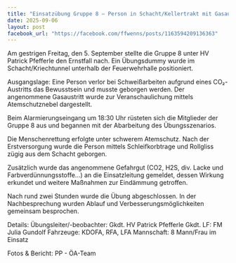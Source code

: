 ```yaml
---
title: "Einsatzübung Gruppe 8 – Person in Schacht/Kellertrakt mit Gasaustritt"
date: 2025-09-06
layout: post
facebook_url: "https://facebook.com/ffwenns/posts/1163594209136363"
---
```

Am gestrigen Freitag, den 5. September stellte die Gruppe 8 unter HV Patrick Pfefferle den Ernstfall nach.  Ein Übungsdummy wurde im Schacht/Kriechtunnel unterhalb der Feuerwehrhalle positioniert.

 Ausgangslage: Eine Person verlor bei Schweißarbeiten aufgrund eines CO₂-Austritts das Bewusstsein und musste geborgen werden. Der angenommene Gasaustritt wurde zur Veranschaulichung mittels Atemschutznebel dargestellt. 

 Beim Alarmierungseingang um 18:30 Uhr rüsteten sich die Mitglieder der Gruppe 8 aus und begannen mit der Abarbeitung des Übungsszenarios.

 Die Menschenrettung erfolgte unter schwerem Atemschutz. Nach der Erstversorgung wurde die Person mittels Schleifkorbtrage und Rollgliss zügig aus dem Schacht geborgen.

 Zusätzlich wurde das angenommene Gefahrgut (CO2, H2S, div. Lacke und Farbverdünnungsstoffe...) an die Einsatzleitung gemeldet, dessen Wirkung erkundet und weitere Maßnahmen zur Eindämmung getroffen.

 Nach rund zwei Stunden wurde die Übung abgeschlossen. In der Nachbesprechung wurden Ablauf und Verbesserungsmöglichkeiten gemeinsam besprochen. 

 Details:
 Übungsleiter/-beobachter: Gkdt. HV Patrick Pfefferle
 Gkdt. LF: FM Julia Gundolf
 Fahrzeuge: KDOFA, RFA, LFA
 Mannschaft: 8 Mann/Frau im Einsatz

 Fotos & Bericht: PP - ÖA-Team
